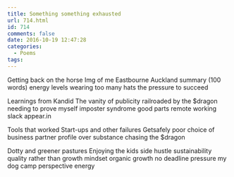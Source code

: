 ```yaml
---
title: Something something exhausted
url: 714.html
id: 714
comments: false
date: 2016-10-19 12:47:28
categories:
  - Poems
tags:
---
```


Getting back on the horse
Img of me
Eastbourne
Auckland summary (100 words)
energy levels
wearing too many hats
the pressure to succeed

Learnings from Kandid
The vanity of publicity
railroaded by the $dragon
needing to prove myself
imposter syndrome
good parts
remote working
slack
appear.in

Tools that worked Start-ups and other failures
Getsafely
poor choice of business partner
profile over substance
chasing the $dragon

Dotty and greener pastures
Enjoying the kids
side hustle
sustainability
quality rather than growth mindset
organic growth
no deadline pressure
my dog
camp
perspective
energy